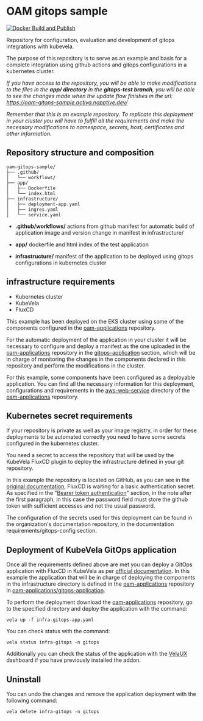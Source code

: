 # OAM gitops sample

[![Docker Build and Publish](https://github.com/activa-prefapp/oam-gitops-sample/actions/workflows/image-app.yml/badge.svg?branch=gitops-test)](https://github.com/activa-prefapp/oam-gitops-sample/actions/workflows/image-app.yml)

Repository for configuration, evaluation and development of gitops integrations with kubevela.

The purpose of this repository is to serve as an example and basis for a complete integration using github actions and gitops configurations in a kubernetes cluster.

_If you have access to the repository, you will be able to make modifications to the files in the __app/ directory__ in the __gitops-test branch__, you will be able to see the changes made when the update flow finishes in the url: https://oam-gitops-sample.activa.napptive.dev/_

_Remember that this is an example repository. To replicate this deployment in your cluster you will have to fulfill all the requirements and make the necessary modifications to namespace, secrets, host, certificates and other information._

## Repository structure and composition

```
oam-gitops-sample/
├── .github/
│   └── workflows/
├── app/
│   ├── Dockerfile
│   └── index.html
├── infrastructure/
│   ├── deployment-app.yaml
│   ├── ingres.yaml
│   └── service.yaml
```
- __.github/workflows/__ actions from github manifest for automatic build of application image and version change in manifest in infrastructure/

- __app/__ dockerfile and html index of the test application

- __infrastructure/__ manifest of the application to be deployed using gitops configurations in kubernetes cluster

## infrastructure requirements

- Kubernetes cluster
- KubeVela
- FluxCD

This example has been deployed on the EKS cluster using some of the components configured in the [oam-applications](https://github.com/activa-prefapp/oam-applications) repository.  

For the automatic deployment of the application in your cluster it will be necessary to configure and deploy a manifest as the one uploaded in the [oam-applications](https://github.com/activa-prefapp/oam-applications) repository in the [gitops-application]() section, which will be in charge of monitoring the changes in the components declared in this repository and perform the modifications in the cluster.

For this example, some components have been configured as a deployable application. You can find all the necessary information for this deployment, configurations and requirements in the [aws-web-service](https://github.com/activa-prefapp/oam-applications/tree/main/applications/aws-web-service) directory of the [oam-applications](https://github.com/activa-prefapp/oam-applications) repository.


## Kubernetes secret requirements

If your repository is private as well as your image registry, in order for these deployments to be automated correctly you need to have some secrets configured in the kubernetes cluster.

You need a secret to access the repository that will be used by the KubeVela FluxCD plugin to deploy the infrastructure defined in your git repository.

In this example the repository is located on GitHub, as you can see in the [original documentation](https://fluxcd.io/flux/components/source/gitrepositories/#basic-access-authentication), FluxCD is waiting for a basic authentication secret. As specified in the "[Bearer token authentication](https://fluxcd.io/flux/components/source/gitrepositories/#bearer-token-authentication)" section, in the note after the first paragraph, in this case the password field must store the github token with sufficient accesses and not the usual password.

The configuration of the secrets used for this deployment can be found in the organization's documentation repository, in the documentation requirements/gitops-config section.

## Deployment of KubeVela GitOps application

Once all the requirements defined above are met you can deploy a GitOps application with FluxCD in KubeVela as per [official documentation](https://kubevela.io/docs/end-user/gitops/fluxcd#preparing-the-configuration-repository). In this example the application that will be in charge of deploying the components in the infrastructure directory is defined in the [oam-applications](https://github.com/activa-prefapp/oam-applications) repository in [oam-applications/gitops-application]().

To perform the deployment download the [oam-applications](https://github.com/activa-prefapp/oam-applications) repository, go to the specified directory and deploy the application with the command:

```
vela up -f infra-gitops-app.yaml
```

You can check status with the command:

```
vela status infra-gitops -n gitops
```

Additionally you can check the status of the application with the [VelaUX](https://kubevela.io/docs/installation/standalone#3-install-velaux) dashboard if you have previously installed the addon.

## Uninstall

You can undo the changes and remove the application deployment with the following command:

```
vela delete infra-gitops -n gitops
```